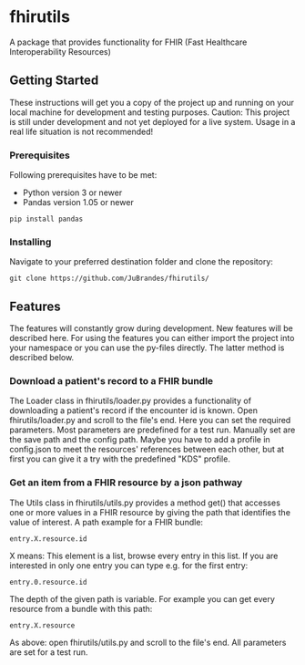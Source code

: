 # fhirutils
A package that provides functionality for FHIR (Fast Healthcare Interoperability Resources)

## Getting Started
These instructions will get you a copy of the project up and running on your local machine for development and testing purposes. Caution: This project is still under development and not yet deployed for a live system. Usage in a real life situation is not recommended!

### Prerequisites
Following prerequisites have to be met:
- Python version 3 or newer
- Pandas version 1.05 or newer 
```
pip install pandas
```

### Installing
Navigate to your preferred destination folder and clone the repository:
```
git clone https://github.com/JuBrandes/fhirutils/
```

## Features
The features will constantly grow during development. New features will be described here.
For using the features you can either import the project into your namespace or you can use the py-files directly. The latter method is described below.

### Download a patient's record to a FHIR bundle
The Loader class in fhirutils/loader.py provides a functionality of downloading a patient's record if the encounter id is known.
Open fhirutils/loader.py and scroll to the file's end. Here you can set the required parameters. Most parameters are predefined for a test run. Manually set are the save path and the config path.
Maybe you have to add a profile in config.json to meet the resources' references between each other, but at first you can give it a try with the predefined "KDS" profile.

### Get an item from a FHIR resource by a json pathway
The Utils class in fhirutils/utils.py provides a method get() that accesses one or more values in a FHIR resource by giving the path that identifies the value of interest.
A path example for a FHIR bundle:
```
entry.X.resource.id
```
X means: This element is a list, browse every entry in this list. If you are interested in only one entry you can type e.g. for the first entry:
```
entry.0.resource.id
```
The depth of the given path is variable. For example you can get every resource from a bundle with this path:
```
entry.X.resource
```
As above: open fhirutils/utils.py and scroll to the file's end. All parameters are set for a test run.

